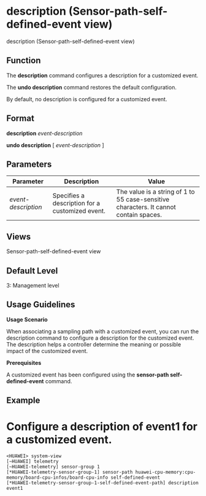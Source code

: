 description (Sensor-path-self-defined-event view)
=================================================

description (Sensor-path-self-defined-event view)

Function
--------



The **description** command configures a description for a customized event.

The **undo description** command restores the default configuration.



By default, no description is configured for a customized event.


Format
------

**description** *event-description*

**undo description** [ *event-description* ]


Parameters
----------

| Parameter | Description | Value |
| --- | --- | --- |
| *event-description* | Specifies a description for a customized event. | The value is a string of 1 to 55 case-sensitive characters. It cannot contain spaces. |



Views
-----

Sensor-path-self-defined-event view


Default Level
-------------

3: Management level


Usage Guidelines
----------------

**Usage Scenario**

When associating a sampling path with a customized event, you can run the description command to configure a description for the customized event. The description helps a controller determine the meaning or possible impact of the customized event.

**Prerequisites**

A customized event has been configured using the **sensor-path self-defined-event** command.


Example
-------

# Configure a description of event1 for a customized event.
```
<HUAWEI> system-view
[~HUAWEI] telemetry
[~HUAWEI-telemetry] sensor-group 1
[*HUAWEI-telemetry-sensor-group-1] sensor-path huawei-cpu-memory:cpu-memory/board-cpu-infos/board-cpu-info self-defined-event
[*HUAWEI-telemetry-sensor-group-1-self-defined-event-path] description event1

```